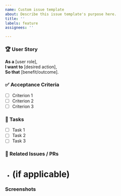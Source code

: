 ```yaml
---
name: Custom issue template
about: Describe this issue template's purpose here.
title: ''
labels: feature
assignees: ''

---
```


### 🏆 User Story  
**As a** [user role],  
**I want to** [desired action],  
**So that** [benefit/outcome].  

### ✅ Acceptance Criteria  
- [ ] Criterion 1  
- [ ] Criterion 2  
- [ ] Criterion 3  

### 📌 Tasks  
- [ ] Task 1  
- [ ] Task 2  
- [ ] Task 3  

### 📂 Related Issues / PRs  
- # (if applicable)  

<!-- Add any other context here. -->


### Screenshots
<!-- If applicable, add a few screenshots after finishing the story. -->
